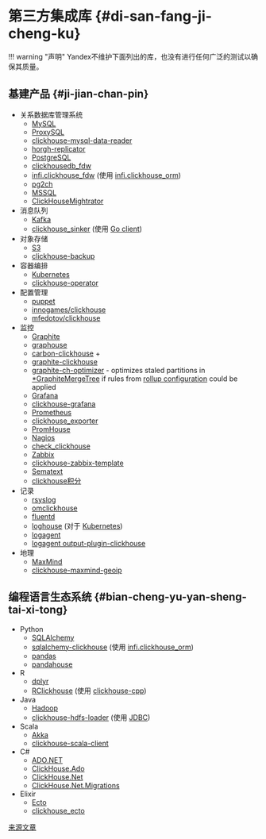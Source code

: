 # 第三方集成库 {#di-san-fang-ji-cheng-ku}

!!! warning "声明"
    Yandex不维护下面列出的库，也没有进行任何广泛的测试以确保其质量。

## 基建产品 {#ji-jian-chan-pin}

- 关系数据库管理系统
  - [MySQL](https://www.mysql.com)
  - [ProxySQL](https://github.com/sysown/proxysql/wiki/ClickHouse-Support)
  - [clickhouse-mysql-data-reader](https://github.com/Altinity/clickhouse-mysql-data-reader)
  - [horgh-replicator](https://github.com/larsnovikov/horgh-replicator)
  - [PostgreSQL](https://www.postgresql.org)
  - [clickhousedb\_fdw](https://github.com/Percona-Lab/clickhousedb_fdw)
  - [infi.clickhouse\_fdw](https://github.com/Infinidat/infi.clickhouse_fdw) (使用 [infi.clickhouse\_orm](https://github.com/Infinidat/infi.clickhouse_orm))
  - [pg2ch](https://github.com/mkabilov/pg2ch)
  - [MSSQL](https://en.wikipedia.org/wiki/Microsoft_SQL_Server)
  - [ClickHouseMightrator](https://github.com/zlzforever/ClickHouseMigrator)
- 消息队列
  - [Kafka](https://kafka.apache.org)
  - [clickhouse\_sinker](https://github.com/housepower/clickhouse_sinker) (使用 [Go client](https://github.com/kshvakov/clickhouse/))
- 对象存储
  - [S3](https://en.wikipedia.org/wiki/Amazon_S3)
  - [clickhouse-backup](https://github.com/AlexAkulov/clickhouse-backup)
- 容器编排
  - [Kubernetes](https://kubernetes.io)
  - [clickhouse-operator](https://github.com/Altinity/clickhouse-operator)
- 配置管理
  - [puppet](https://puppet.com)
  - [innogames/clickhouse](https://forge.puppet.com/innogames/clickhouse)
  - [mfedotov/clickhouse](https://forge.puppet.com/mfedotov/clickhouse)
- 监控
  - [Graphite](https://graphiteapp.org)
  - [graphouse](https://github.com/yandex/graphouse)
  - [carbon-clickhouse](https://github.com/lomik/carbon-clickhouse) +
  - [graphite-clickhouse](https://github.com/lomik/graphite-clickhouse)
  - [graphite-ch-optimizer](https://github.com/innogames/graphite-ch-optimizer) - optimizes staled partitions in [\*GraphiteMergeTree](../../operations/table_engines/graphitemergetree.md#graphitemergetree) if rules from [rollup configuration](../../operations/table_engines/graphitemergetree.md#rollup-configuration) could be applied
  - [Grafana](https://grafana.com/)
  - [clickhouse-grafana](https://github.com/Vertamedia/clickhouse-grafana)
  - [Prometheus](https://prometheus.io/)
  - [clickhouse\_exporter](https://github.com/f1yegor/clickhouse_exporter)
  - [PromHouse](https://github.com/Percona-Lab/PromHouse)
  - [Nagios](https://www.nagios.org/)
  - [check\_clickhouse](https://github.com/exogroup/check_clickhouse/)
  - [Zabbix](https://www.zabbix.com)
  - [clickhouse-zabbix-template](https://github.com/Altinity/clickhouse-zabbix-template)
  - [Sematext](https://sematext.com/)
  - [clickhouse积分](https://github.com/sematext/sematext-agent-integrations/tree/master/clickhouse)
- 记录
  - [rsyslog](https://www.rsyslog.com/)
  - [omclickhouse](https://www.rsyslog.com/doc/master/configuration/modules/omclickhouse.html)
  - [fluentd](https://www.fluentd.org)
  - [loghouse](https://github.com/flant/loghouse) (对于 [Kubernetes](https://kubernetes.io))
  - [logagent](https://www.sematext.com/logagent)
  - [logagent output-plugin-clickhouse](https://sematext.com/docs/logagent/output-plugin-clickhouse/)
- 地理
  - [MaxMind](https://dev.maxmind.com/geoip/)
  - [clickhouse-maxmind-geoip](https://github.com/AlexeyKupershtokh/clickhouse-maxmind-geoip)

## 编程语言生态系统 {#bian-cheng-yu-yan-sheng-tai-xi-tong}

- Python
  - [SQLAlchemy](https://www.sqlalchemy.org)
  - [sqlalchemy-clickhouse](https://github.com/cloudflare/sqlalchemy-clickhouse) (使用 [infi.clickhouse\_orm](https://github.com/Infinidat/infi.clickhouse_orm))
  - [pandas](https://pandas.pydata.org)
  - [pandahouse](https://github.com/kszucs/pandahouse)
- R
  - [dplyr](https://db.rstudio.com/dplyr/)
  - [RClickhouse](https://github.com/IMSMWU/RClickhouse) (使用 [clickhouse-cpp](https://github.com/artpaul/clickhouse-cpp))
- Java
  - [Hadoop](http://hadoop.apache.org)
  - [clickhouse-hdfs-loader](https://github.com/jaykelin/clickhouse-hdfs-loader) (使用 [JDBC](../../query_language/table_functions/jdbc.md))
- Scala
  - [Akka](https://akka.io)
  - [clickhouse-scala-client](https://github.com/crobox/clickhouse-scala-client)
- C\#
  - [ADO.NET](https://docs.microsoft.com/en-us/dotnet/framework/data/adonet/ado-net-overview)
  - [ClickHouse.Ado](https://github.com/killwort/ClickHouse-Net)
  - [ClickHouse.Net](https://github.com/ilyabreev/ClickHouse.Net)
  - [ClickHouse.Net.Migrations](https://github.com/ilyabreev/ClickHouse.Net.Migrations)
- Elixir
  - [Ecto](https://github.com/elixir-ecto/ecto)
  - [clickhouse\_ecto](https://github.com/appodeal/clickhouse_ecto)

[来源文章](https://clickhouse.tech/docs/zh/interfaces/third-party/integrations/) <!--hide-->
